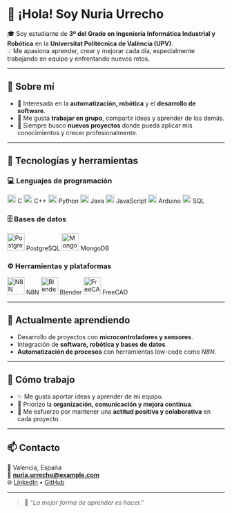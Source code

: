 # 👋 ¡Hola! Soy **Nuria Urrecho**

🎓 Soy estudiante de **3º del Grado en Ingeniería Informática Industrial y Robótica** en la **Universitat Politècnica de València (UPV)**.  
💡 Me apasiona aprender, crear y mejorar cada día, especialmente trabajando en equipo y enfrentando nuevos retos.

---

## 🧠 Sobre mí

- 🤖 Interesada en la **automatización, robótica** y el **desarrollo de software**.  
- 💬 Me gusta **trabajar en grupo**, compartir ideas y aprender de los demás.  
- 🚀 Siempre busco **nuevos proyectos** donde pueda aplicar mis conocimientos y crecer profesionalmente.  

---

## 🧩 Tecnologías y herramientas

### 💻 Lenguajes de programación
<p align="left">
  <img src="https://cdn.jsdelivr.net/gh/devicons/devicon/icons/c/c-original.svg" alt="C" width="20" height="20"/> C  
  <img src="https://cdn.jsdelivr.net/gh/devicons/devicon/icons/cplusplus/cplusplus-original.svg" alt="C++" width="20" height="20"/> C++  
  <img src="https://cdn.jsdelivr.net/gh/devicons/devicon/icons/python/python-original.svg" alt="Python" width="20" height="20"/> Python  
  <img src="https://cdn.jsdelivr.net/gh/devicons/devicon/icons/java/java-original.svg" alt="Java" width="20" height="20"/> Java  
  <img src="https://cdn.jsdelivr.net/gh/devicons/devicon/icons/javascript/javascript-original.svg" alt="JavaScript" width="20" height="20"/> JavaScript  
  <img src="https://cdn.jsdelivr.net/gh/devicons/devicon/icons/arduino/arduino-original.svg" alt="Arduino"width="20" height="20"/> Arduino  
  <img src="https://cdn.jsdelivr.net/gh/devicons/devicon/icons/sqlite/sqlite-original.svg" alt="SQL" width="20" height="20"/> SQL  
</p>

### 🗄️ Bases de datos
<p align="left">
  <img src="https://cdn.jsdelivr.net/gh/devicons/devicon/icons/postgresql/postgresql-original.svg" alt="PostgreSQL" width="40" height="40"/> PostgreSQL  
  <img src="https://cdn.jsdelivr.net/gh/devicons/devicon/icons/mongodb/mongodb-original.svg" alt="MongoDB" width="40" height="40"/> MongoDB  
</p>

### ⚙️ Herramientas y plataformas
<p align="left">
  <img src="https://n8n.io/favicon.ico" alt="N8N" width="40" height="40"/> N8N  
  <img src="https://cdn.jsdelivr.net/gh/devicons/devicon/icons/blender/blender-original.svg" alt="Blender" width="40" height="40"/> Blender  
  <img src="https://upload.wikimedia.org/wikipedia/commons/3/3a/FreeCAD-logo.svg" alt="FreeCAD" width="40" height="40"/> FreeCAD  
</p>

---

## 🌱 Actualmente aprendiendo

- Desarrollo de proyectos con **microcontroladores y sensores**.  
- Integración de **software, robótica y bases de datos**.  
- **Automatización de procesos** con herramientas low-code como *N8N*.  

---

## 🤝 Cómo trabajo

- ✨ Me gusta aportar ideas y aprender de mi equipo.  
- 🧩 Priorizo la **organización, comunicación y mejora continua**.  
- 💪 Me esfuerzo por mantener una **actitud positiva y colaborativa** en cada proyecto.  

---

## 📫 Contacto

📍 Valencia, España  
📧 **nuria.urrecho@example.com**  
🌐 [LinkedIn](https://www.linkedin.com/) • [GitHub](https://github.com/nuriaurrecho)

---

> 💬 *“La mejor forma de aprender es hacer.”*

